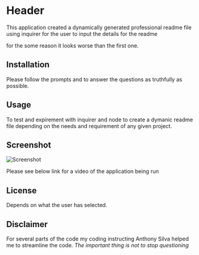 # Header

This application created a dynamically generated professional readme file using inquirer for the user to input the details for  the readme

for the some reason it looks worse than the first one.

## Installation

Please follow the prompts and to answer the questions as truthfully as possible.



## Usage


To test and expirement with inquirer and node to create a dymanic readme file depending on the needs and requirement of any given project.


## Screenshot

![Screenshot](/starter/images/screenshot1.PNG)

Please see below link for a video of the application being run



## License

Depends on what the user has selected. 


## Disclaimer
For several parts of the code my coding instructing Anthony Silva helped me to streamline the code. 
*The important thing is not to stop questioning*
